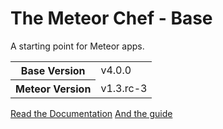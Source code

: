 # The Meteor Chef - Base
A starting point for Meteor apps.

<table>
  <tbody>
    <tr>
      <th>Base Version</th>
      <td>v4.0.0</td>
    </tr>
    <tr>
      <th>Meteor Version</th>
      <td>v1.3.rc-3</td>
    </tr>
  </tbody>
</table>

[Read the Documentation](http://themeteorchef.com/base)
[And the guide](http://http://guide.meteor.com/v1.3)

